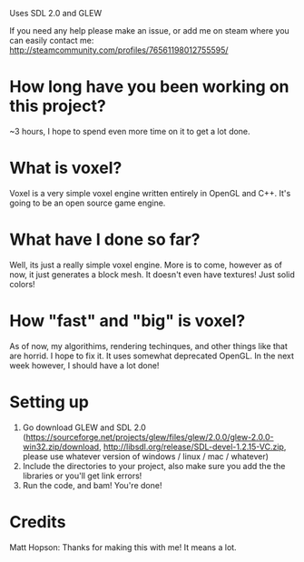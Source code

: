 Uses SDL 2.0 and GLEW

If you need any help please make an issue, or add me on steam where you can easily contact me:
http://steamcommunity.com/profiles/76561198012755595/

# How long have you been working on this project?
~3 hours, I hope to spend even more time on it to get a lot done.

# What is voxel?
Voxel is a very simple voxel engine written entirely in OpenGL and C++. It's going to be an open source game engine. 

# What have I done so far?
Well, its just a really simple voxel engine. More is to come, however as of now, it just generates a block mesh. It doesn't even have textures! Just solid colors!

# How "fast" and "big" is voxel?
As of now, my algorithims, rendering techinques, and other things like that are horrid. I hope to fix it. It uses somewhat deprecated OpenGL. In the next week however, I should have a lot done! 

# Setting up
1. Go download GLEW and SDL 2.0 (https://sourceforge.net/projects/glew/files/glew/2.0.0/glew-2.0.0-win32.zip/download, http://libsdl.org/release/SDL-devel-1.2.15-VC.zip, please use whatever version of windows / linux / mac / whatever)
2. Include the directories to your project, also make sure you add the the libraries or you'll get link errors!
3. Run the code, and bam! You're done!

# Credits
Matt Hopson: Thanks for making this with me! It means a lot.

